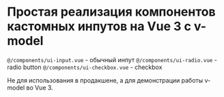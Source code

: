 # Простая реализация компонентов кастомных инпутов на Vue 3 c v-model

`@/components/ui-input.vue` - обычный инпут
`@/components/ui-radio.vue` - radio button
`@/components/ui-checkbox.vue` - checkbox

Не для использования в продакшене, а для демонстрации работы v-model во Vue 3.